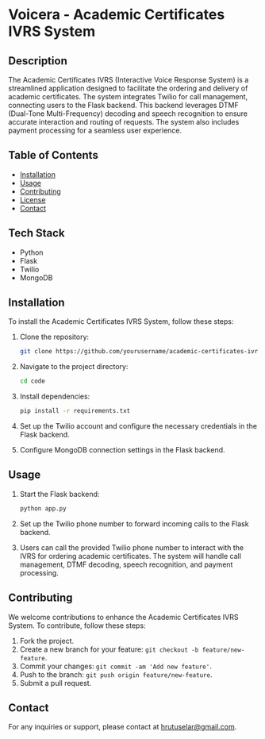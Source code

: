 # Voicera - Academic Certificates IVRS System

## Description

The Academic Certificates IVRS (Interactive Voice Response System) is a streamlined application designed to facilitate the ordering and delivery of academic certificates. The system integrates Twilio for call management, connecting users to the Flask backend. This backend leverages DTMF (Dual-Tone Multi-Frequency) decoding and speech recognition to ensure accurate interaction and routing of requests. The system also includes payment processing for a seamless user experience.

## Table of Contents

- [Installation](#installation)
- [Usage](#usage)
- [Contributing](#contributing)
- [License](#license)
- [Contact](#contact)

## Tech Stack

- Python
- Flask
- Twilio
- MongoDB

## Installation

To install the Academic Certificates IVRS System, follow these steps:

1. Clone the repository:

   ```bash
   git clone https://github.com/yourusername/academic-certificates-ivrs.git
   ```

2. Navigate to the project directory:

   ```bash
   cd code
   ```

3. Install dependencies:

   ```bash
   pip install -r requirements.txt
   ```

4. Set up the Twilio account and configure the necessary credentials in the Flask backend.

5. Configure MongoDB connection settings in the Flask backend.

## Usage

1. Start the Flask backend:

   ```bash
   python app.py
   ```

2. Set up the Twilio phone number to forward incoming calls to the Flask backend.

3. Users can call the provided Twilio phone number to interact with the IVRS for ordering academic certificates. The system will handle call management, DTMF decoding, speech recognition, and payment processing.

## Contributing

We welcome contributions to enhance the Academic Certificates IVRS System. To contribute, follow these steps:

1. Fork the project.
2. Create a new branch for your feature: `git checkout -b feature/new-feature`.
3. Commit your changes: `git commit -am 'Add new feature'`.
4. Push to the branch: `git push origin feature/new-feature`.
5. Submit a pull request.

## Contact

For any inquiries or support, please contact at hrutuselar@gmail.com.
